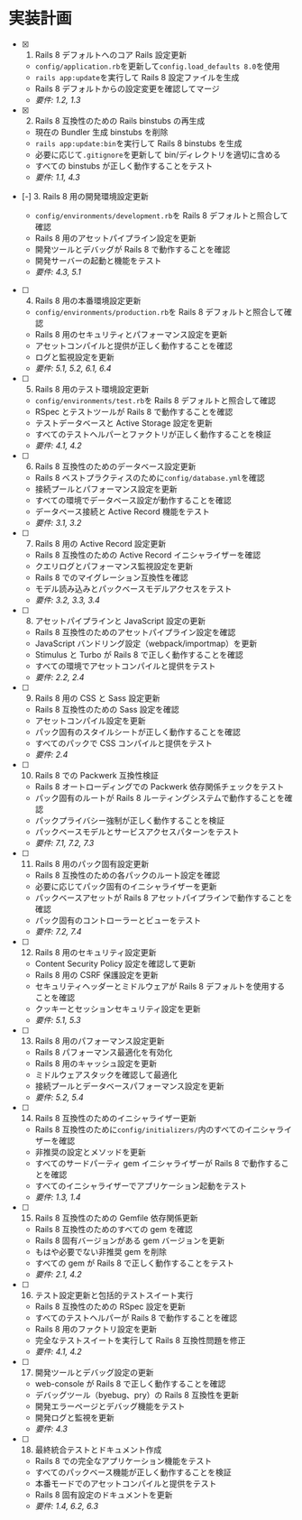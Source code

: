 # 実装計画

- [x] 1. Rails 8 デフォルトへのコア Rails 設定更新

  - `config/application.rb`を更新して`config.load_defaults 8.0`を使用
  - `rails app:update`を実行して Rails 8 設定ファイルを生成
  - Rails 8 デフォルトからの設定変更を確認してマージ
  - _要件: 1.2, 1.3_

- [x] 2. Rails 8 互換性のための Rails binstubs の再生成

  - 現在の Bundler 生成 binstubs を削除
  - `rails app:update:bin`を実行して Rails 8 binstubs を生成
  - 必要に応じて`.gitignore`を更新して bin/ディレクトリを適切に含める
  - すべての binstubs が正しく動作することをテスト
  - _要件: 1.1, 4.3_

- [-] 3. Rails 8 用の開発環境設定更新

  - `config/environments/development.rb`を Rails 8 デフォルトと照合して確認
  - Rails 8 用のアセットパイプライン設定を更新
  - 開発ツールとデバッグが Rails 8 で動作することを確認
  - 開発サーバーの起動と機能をテスト
  - _要件: 4.3, 5.1_

- [ ] 4. Rails 8 用の本番環境設定更新

  - `config/environments/production.rb`を Rails 8 デフォルトと照合して確認
  - Rails 8 用のセキュリティとパフォーマンス設定を更新
  - アセットコンパイルと提供が正しく動作することを確認
  - ログと監視設定を更新
  - _要件: 5.1, 5.2, 6.1, 6.4_

- [ ] 5. Rails 8 用のテスト環境設定更新

  - `config/environments/test.rb`を Rails 8 デフォルトと照合して確認
  - RSpec とテストツールが Rails 8 で動作することを確認
  - テストデータベースと Active Storage 設定を更新
  - すべてのテストヘルパーとファクトリが正しく動作することを検証
  - _要件: 4.1, 4.2_

- [ ] 6. Rails 8 互換性のためのデータベース設定更新

  - Rails 8 ベストプラクティスのために`config/database.yml`を確認
  - 接続プールとパフォーマンス設定を更新
  - すべての環境でデータベース設定が動作することを確認
  - データベース接続と Active Record 機能をテスト
  - _要件: 3.1, 3.2_

- [ ] 7. Rails 8 用の Active Record 設定更新

  - Rails 8 互換性のための Active Record イニシャライザーを確認
  - クエリログとパフォーマンス監視設定を更新
  - Rails 8 でのマイグレーション互換性を確認
  - モデル読み込みとパックベースモデルアクセスをテスト
  - _要件: 3.2, 3.3, 3.4_

- [ ] 8. アセットパイプラインと JavaScript 設定の更新

  - Rails 8 互換性のためのアセットパイプライン設定を確認
  - JavaScript バンドリング設定（webpack/importmap）を更新
  - Stimulus と Turbo が Rails 8 で正しく動作することを確認
  - すべての環境でアセットコンパイルと提供をテスト
  - _要件: 2.2, 2.4_

- [ ] 9. Rails 8 用の CSS と Sass 設定更新

  - Rails 8 互換性のための Sass 設定を確認
  - アセットコンパイル設定を更新
  - パック固有のスタイルシートが正しく動作することを確認
  - すべてのパックで CSS コンパイルと提供をテスト
  - _要件: 2.4_

- [ ] 10. Rails 8 での Packwerk 互換性検証

  - Rails 8 オートローディングでの Packwerk 依存関係チェックをテスト
  - パック固有のルートが Rails 8 ルーティングシステムで動作することを確認
  - パックプライバシー強制が正しく動作することを検証
  - パックベースモデルとサービスアクセスパターンをテスト
  - _要件: 7.1, 7.2, 7.3_

- [ ] 11. Rails 8 用のパック固有設定更新

  - Rails 8 互換性のための各パックのルート設定を確認
  - 必要に応じてパック固有のイニシャライザーを更新
  - パックベースアセットが Rails 8 アセットパイプラインで動作することを確認
  - パック固有のコントローラーとビューをテスト
  - _要件: 7.2, 7.4_

- [ ] 12. Rails 8 用のセキュリティ設定更新

  - Content Security Policy 設定を確認して更新
  - Rails 8 用の CSRF 保護設定を更新
  - セキュリティヘッダーとミドルウェアが Rails 8 デフォルトを使用することを確認
  - クッキーとセッションセキュリティ設定を更新
  - _要件: 5.1, 5.3_

- [ ] 13. Rails 8 用のパフォーマンス設定更新

  - Rails 8 パフォーマンス最適化を有効化
  - Rails 8 用のキャッシュ設定を更新
  - ミドルウェアスタックを確認して最適化
  - 接続プールとデータベースパフォーマンス設定を更新
  - _要件: 5.2, 5.4_

- [ ] 14. Rails 8 互換性のためのイニシャライザー更新

  - Rails 8 互換性のために`config/initializers/`内のすべてのイニシャライザーを確認
  - 非推奨の設定とメソッドを更新
  - すべてのサードパーティ gem イニシャライザーが Rails 8 で動作することを確認
  - すべてのイニシャライザーでアプリケーション起動をテスト
  - _要件: 1.3, 1.4_

- [ ] 15. Rails 8 互換性のための Gemfile 依存関係更新

  - Rails 8 互換性のためのすべての gem を確認
  - Rails 8 固有バージョンがある gem バージョンを更新
  - もはや必要でない非推奨 gem を削除
  - すべての gem が Rails 8 で正しく動作することをテスト
  - _要件: 2.1, 4.2_

- [ ] 16. テスト設定更新と包括的テストスイート実行

  - Rails 8 互換性のための RSpec 設定を更新
  - すべてのテストヘルパーが Rails 8 で動作することを確認
  - Rails 8 用のファクトリ設定を更新
  - 完全なテストスイートを実行して Rails 8 互換性問題を修正
  - _要件: 4.1, 4.2_

- [ ] 17. 開発ツールとデバッグ設定の更新

  - web-console が Rails 8 で正しく動作することを確認
  - デバッグツール（byebug、pry）の Rails 8 互換性を更新
  - 開発エラーページとデバッグ機能をテスト
  - 開発ログと監視を更新
  - _要件: 4.3_

- [ ] 18. 最終統合テストとドキュメント作成
  - Rails 8 での完全なアプリケーション機能をテスト
  - すべてのパックベース機能が正しく動作することを検証
  - 本番モードでのアセットコンパイルと提供をテスト
  - Rails 8 固有設定のドキュメントを更新
  - _要件: 1.4, 6.2, 6.3_
